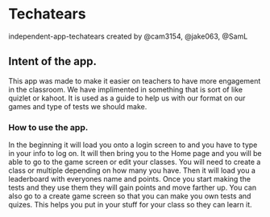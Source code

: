 # Techatears
independent-app-techatears created by @cam3154, @jake063, @SamL 

## Intent of the app.
This app was made to make it easier on teachers to have more engagement in the classroom.
We have implimented in something that is sort of like quizlet or kahoot. It is used as a guide to help us with our format on our games and type of tests we should make. 

### How to use the app.
In the beginning it will load you onto a login screen to and you have to type in your info to log on.  It will then bring you to the Home page and you will be able to go to the game screen or edit your classes.
You will need to create a class or multiple depending on how many you have.  Then it will load you a leaderboard with everyones name and points.  Once you start making the tests and they use them they will gain points and move farther up.
You can also go to a create game screen so that you can make you own tests and quizes.  This helps you put in your stuff for your class so they can learn it. 

#### 
